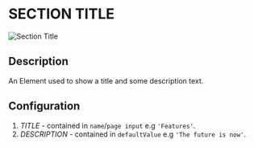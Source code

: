 # SECTION TITLE

![Section Title](https://i.postimg.cc/7hY216zr/Screenshot-2022-09-06-121220.png)

## Description

An Element used to show a title and some description text.

## Configuration

1. *TITLE* - contained in `name`/`page input` e.g `'Features'`.
2. *DESCRIPTION* - contained in `defaultValue` e.g `'The future is now'`.
